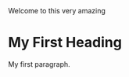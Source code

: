 <!DOCTYPE html>
<html>
<head>
 <h>Welcome to this very amazing </h>
</head>
<body>

 <h1>My First Heading</h1>
 <p>My first paragraph.</p>

</body>
</html>
